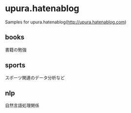 # upura.hatenablog
Samples for upura.hatenablog(http://upura.hatenablog.com)

## books
書籍の勉強

## sports
スポーツ関連のデータ分析など

## nlp
自然言語処理関係
